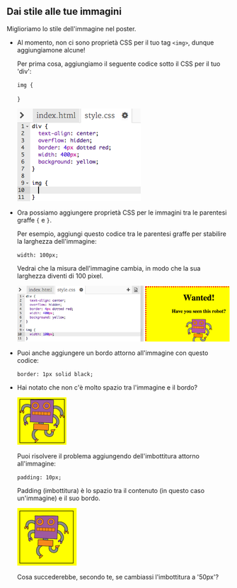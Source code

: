 ## Dai stile alle tue immagini

Miglioriamo lo stile dell'immagine nel poster.

+ Al momento, non ci sono proprietà CSS per il tuo tag `<img>`, dunque aggiungiamone alcune!

	Per prima cosa, aggiungiamo il seguente codice sotto il CSS per il tuo 'div':

	```
	img {

	}
	```

	![screenshot](images/wanted-img-css.png)

+ Ora possiamo aggiungere proprietà CSS per le immagini tra le parentesi graffe `{` e `}`.

	Per esempio, aggiungi questo codice tra le parentesi graffe per stabilire la larghezza dell'immagine:

	```
	width: 100px;
	```

	Vedrai che la misura dell'immagine cambia, in modo che la sua larghezza diventi di 100 pixel.

	![screenshot](images/wanted-img-width.png)

+ Puoi anche aggiungere un bordo attorno all'immagine con questo codice:

	```
	border: 1px solid black;
	```

+ Hai notato che non c'è molto spazio tra l'immagine e il bordo?

	![screenshot](images/wanted-img-border.png)

	Puoi risolvere il problema aggiungendo dell'imbottitura attorno all'immagine:

	```
	padding: 10px;
	```

	Padding (imbottitura) è lo spazio tra il contenuto (in questo caso un'immagine) e il suo bordo.

	![screenshot](images/wanted-img-padding.png)

	Cosa succederebbe, secondo te, se cambiassi l'imbottitura a '50px'?
